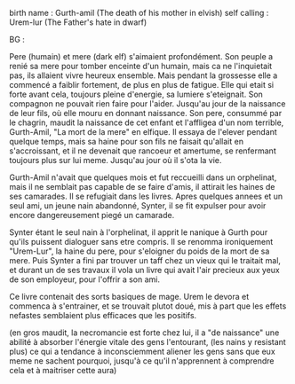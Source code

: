 birth name : Gurth-amil  (The death of his mother in elvish)
self calling : Urem-lur (The Father's hate in dwarf)

BG : 

Pere (humain) et mere (dark elf) s'aimaient profondément. Son peuple a renié sa mere pour tomber enceinte d'un humain, mais ca ne l'inquietait pas, ils allaient vivre heureux ensemble. 
Mais pendant la grossesse elle a commencé a faiblir fortement, de plus en plus de fatigue. Elle qui etait si forte avant cela, toujours pleine d'energie, sa lumiere s'eteignait. Son compagnon ne pouvait rien faire pour l'aider. Jusqu'au jour de la naissance de leur fils, où elle mouru en donnant naissance. Son pere, consummé par le chagrin, maudit la naissance de cet enfant et l'affligea d'un nom terrible, Gurth-Amil, "La mort de la mere" en elfique. Il essaya de l'elever pendant quelque temps, mais sa haine pour son fils ne faisait qu'allait en s'accroissant, et il ne devenait que rancoeur et amertume, se renfermant toujours plus sur lui meme. Jusqu'au jour où il s'ota la vie. 

Gurth-Amil n'avait que quelques mois et fut reccueilli dans un orphelinat, mais il ne semblait pas capable de se faire d'amis, il attirait les haines de ses camarades. Il se refugiait dans les livres. Apres quelques annees et un seul ami, un jeune nain abandonné, Synter, il se fit expulser pour avoir encore dangereusement piegé un camarade. 

Synter étant le seul nain à l'orphelinat, il apprit le nanique à Gurth pour qu'ils puissent dialoguer sans etre compris. Il se renomma ironiquement "Urem-Lur", la haine du pere, pour s'eloigner du poids de la mort de sa mere.  Puis Synter a fini par trouver un taff chez un vieux qui le traitait mal, et durant un de ses travaux il vola un livre qui avait l'air precieux aux yeux de son employeur, pour l'offrir a son ami. 

Ce livre contenait des sorts basiques de mage. Urem le devora et commenca à s'entrainer, et se trouvait plutot doué, mis à part que les effets nefastes semblaient plus efficaces que les positifs. 

(en gros maudit, la necromancie est forte chez lui, il a "de naissance" une abilité à absorber l'énergie vitale des gens l'entourant, (les nains y resistant plus) ce qui a tendance à inconsciemment aliener les gens sans que eux meme ne sachent pourquoi, jusqu'à ce qu'il n'apprennent à comprendre cela et à maitriser cette aura)
